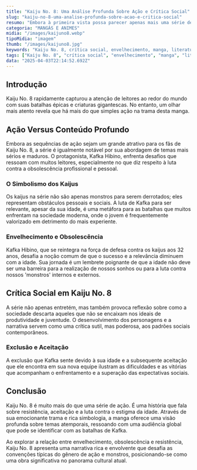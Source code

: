 ```yaml
---
title: "Kaiju No. 8: Uma Análise Profunda Sobre Ação e Crítica Social"
slug: "kaiju-no-8-uma-analise-profunda-sobre-acao-e-critica-social"
resumo: "Embora à primeira vista possa parecer apenas mais uma série de ação, Kaiju No. 8, uma popular manga japonesa, vai além do entretenimento para tocar em temas profundos como envelhecimento e a realidade de ser descartado pela sociedade. Este artigo explora como a série usa a narrativa de monstros para refletir sobre questões sociais relevantes."
categoria: "MANGÁS E ANIMES"
midia: "/images/kaijuno8.webp"
tipoMidia: "imagem"
thumb: "/images/kaijuno8.jpg"
keywords: "Kaiju No. 8, crítica social, envelhecimento, manga, literatura, simbolismo, sociedade, ação"
tags: ["Kaiju No. 8", "crítica social", "envelhecimento", "manga", "literatura", "simbolismo", "sociedade", "ação"]
data: "2025-04-03T22:14:52.692Z"
---
```


## Introdução
Kaiju No. 8 rapidamente capturou a atenção de leitores ao redor do mundo com suas batalhas épicas e criaturas gigantescas. No entanto, um olhar mais atento revela que há mais do que simples ação na trama desta manga.

## Ação Versus Conteúdo Profundo
Embora as sequências de ação sejam um grande atrativo para os fãs de Kaiju No. 8, a série é igualmente notável por sua abordagem de temas mais sérios e maduros. O protagonista, Kafka Hibino, enfrenta desafios que ressoam com muitos leitores, especialmente no que diz respeito à luta contra a obsolescência profissional e pessoal.

### O Simbolismo dos Kaijus
Os kaijus na série não são apenas monstros para serem derrotados; eles representam obstáculos pessoais e sociais. A luta de Kafka para ser relevante, apesar da sua idade, é uma metáfora para as batalhas que muitos enfrentam na sociedade moderna, onde o jovem é frequentemente valorizado em detrimento do mais experiente.

### Envelhecimento e Obsolescência
Kafka Hibino, que se reintegra na força de defesa contra os kaijus aos 32 anos, desafia a noção comum de que o sucesso e a relevância diminuem com a idade. Sua jornada é um lembrete poignante de que a idade não deve ser uma barreira para a realização de nossos sonhos ou para a luta contra nossos 'monstros' internos e externos.

## Crítica Social em Kaiju No. 8
A série não apenas entretém, mas também provoca reflexão sobre como a sociedade descarta aqueles que não se encaixam nos ideais de produtividade e juventude. O desenvolvimento dos personagens e a narrativa servem como uma crítica sutil, mas poderosa, aos padrões sociais contemporâneos.

### Exclusão e Aceitação
A exclusão que Kafka sente devido à sua idade e a subsequente aceitação que ele encontra em sua nova equipe ilustram as dificuldades e as vitórias que acompanham o enfrentamento e a superação das expectativas sociais.

## Conclusão
Kaiju No. 8 é muito mais do que uma série de ação. É uma história que fala sobre resistência, aceitação e a luta contra o estigma da idade. Através de sua emocionante trama e rica simbologia, a manga oferece uma visão profunda sobre temas atemporais, ressoando com uma audiência global que pode se identificar com as batalhas de Kafka.

Ao explorar a relação entre envelhecimento, obsolescência e resistência, Kaiju No. 8 apresenta uma narrativa rica e envolvente que desafia as convenções típicas do gênero de ação e monstros, posicionando-se como uma obra significativa no panorama cultural atual.